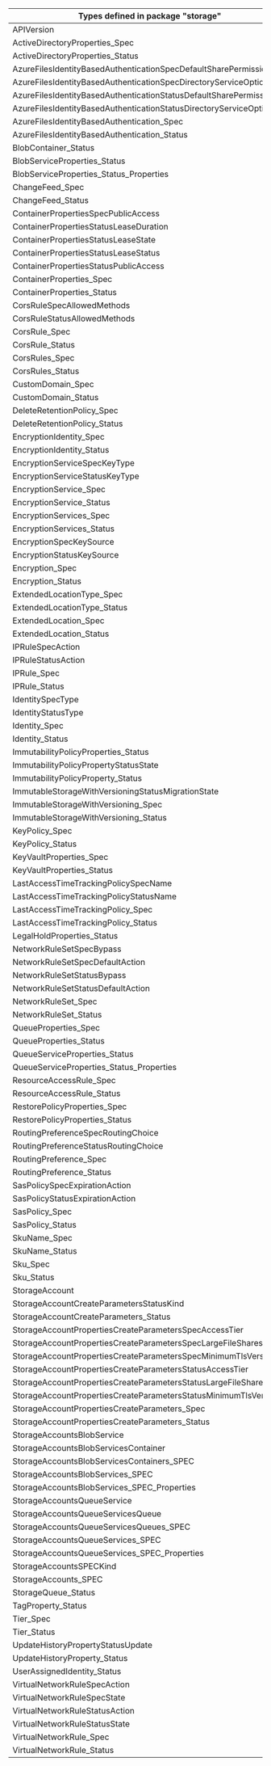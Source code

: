 | Types defined in package "storage"                                 | v1alpha1api20210401 |
|--------------------------------------------------------------------|---------------------|
| APIVersion                                                         | v1alpha1api20210401 |
| ActiveDirectoryProperties_Spec                                     | v1alpha1api20210401 |
| ActiveDirectoryProperties_Status                                   | v1alpha1api20210401 |
| AzureFilesIdentityBasedAuthenticationSpecDefaultSharePermission    | v1alpha1api20210401 |
| AzureFilesIdentityBasedAuthenticationSpecDirectoryServiceOptions   | v1alpha1api20210401 |
| AzureFilesIdentityBasedAuthenticationStatusDefaultSharePermission  | v1alpha1api20210401 |
| AzureFilesIdentityBasedAuthenticationStatusDirectoryServiceOptions | v1alpha1api20210401 |
| AzureFilesIdentityBasedAuthentication_Spec                         | v1alpha1api20210401 |
| AzureFilesIdentityBasedAuthentication_Status                       | v1alpha1api20210401 |
| BlobContainer_Status                                               | v1alpha1api20210401 |
| BlobServiceProperties_Status                                       | v1alpha1api20210401 |
| BlobServiceProperties_Status_Properties                            | v1alpha1api20210401 |
| ChangeFeed_Spec                                                    | v1alpha1api20210401 |
| ChangeFeed_Status                                                  | v1alpha1api20210401 |
| ContainerPropertiesSpecPublicAccess                                | v1alpha1api20210401 |
| ContainerPropertiesStatusLeaseDuration                             | v1alpha1api20210401 |
| ContainerPropertiesStatusLeaseState                                | v1alpha1api20210401 |
| ContainerPropertiesStatusLeaseStatus                               | v1alpha1api20210401 |
| ContainerPropertiesStatusPublicAccess                              | v1alpha1api20210401 |
| ContainerProperties_Spec                                           | v1alpha1api20210401 |
| ContainerProperties_Status                                         | v1alpha1api20210401 |
| CorsRuleSpecAllowedMethods                                         | v1alpha1api20210401 |
| CorsRuleStatusAllowedMethods                                       | v1alpha1api20210401 |
| CorsRule_Spec                                                      | v1alpha1api20210401 |
| CorsRule_Status                                                    | v1alpha1api20210401 |
| CorsRules_Spec                                                     | v1alpha1api20210401 |
| CorsRules_Status                                                   | v1alpha1api20210401 |
| CustomDomain_Spec                                                  | v1alpha1api20210401 |
| CustomDomain_Status                                                | v1alpha1api20210401 |
| DeleteRetentionPolicy_Spec                                         | v1alpha1api20210401 |
| DeleteRetentionPolicy_Status                                       | v1alpha1api20210401 |
| EncryptionIdentity_Spec                                            | v1alpha1api20210401 |
| EncryptionIdentity_Status                                          | v1alpha1api20210401 |
| EncryptionServiceSpecKeyType                                       | v1alpha1api20210401 |
| EncryptionServiceStatusKeyType                                     | v1alpha1api20210401 |
| EncryptionService_Spec                                             | v1alpha1api20210401 |
| EncryptionService_Status                                           | v1alpha1api20210401 |
| EncryptionServices_Spec                                            | v1alpha1api20210401 |
| EncryptionServices_Status                                          | v1alpha1api20210401 |
| EncryptionSpecKeySource                                            | v1alpha1api20210401 |
| EncryptionStatusKeySource                                          | v1alpha1api20210401 |
| Encryption_Spec                                                    | v1alpha1api20210401 |
| Encryption_Status                                                  | v1alpha1api20210401 |
| ExtendedLocationType_Spec                                          | v1alpha1api20210401 |
| ExtendedLocationType_Status                                        | v1alpha1api20210401 |
| ExtendedLocation_Spec                                              | v1alpha1api20210401 |
| ExtendedLocation_Status                                            | v1alpha1api20210401 |
| IPRuleSpecAction                                                   | v1alpha1api20210401 |
| IPRuleStatusAction                                                 | v1alpha1api20210401 |
| IPRule_Spec                                                        | v1alpha1api20210401 |
| IPRule_Status                                                      | v1alpha1api20210401 |
| IdentitySpecType                                                   | v1alpha1api20210401 |
| IdentityStatusType                                                 | v1alpha1api20210401 |
| Identity_Spec                                                      | v1alpha1api20210401 |
| Identity_Status                                                    | v1alpha1api20210401 |
| ImmutabilityPolicyProperties_Status                                | v1alpha1api20210401 |
| ImmutabilityPolicyPropertyStatusState                              | v1alpha1api20210401 |
| ImmutabilityPolicyProperty_Status                                  | v1alpha1api20210401 |
| ImmutableStorageWithVersioningStatusMigrationState                 | v1alpha1api20210401 |
| ImmutableStorageWithVersioning_Spec                                | v1alpha1api20210401 |
| ImmutableStorageWithVersioning_Status                              | v1alpha1api20210401 |
| KeyPolicy_Spec                                                     | v1alpha1api20210401 |
| KeyPolicy_Status                                                   | v1alpha1api20210401 |
| KeyVaultProperties_Spec                                            | v1alpha1api20210401 |
| KeyVaultProperties_Status                                          | v1alpha1api20210401 |
| LastAccessTimeTrackingPolicySpecName                               | v1alpha1api20210401 |
| LastAccessTimeTrackingPolicyStatusName                             | v1alpha1api20210401 |
| LastAccessTimeTrackingPolicy_Spec                                  | v1alpha1api20210401 |
| LastAccessTimeTrackingPolicy_Status                                | v1alpha1api20210401 |
| LegalHoldProperties_Status                                         | v1alpha1api20210401 |
| NetworkRuleSetSpecBypass                                           | v1alpha1api20210401 |
| NetworkRuleSetSpecDefaultAction                                    | v1alpha1api20210401 |
| NetworkRuleSetStatusBypass                                         | v1alpha1api20210401 |
| NetworkRuleSetStatusDefaultAction                                  | v1alpha1api20210401 |
| NetworkRuleSet_Spec                                                | v1alpha1api20210401 |
| NetworkRuleSet_Status                                              | v1alpha1api20210401 |
| QueueProperties_Spec                                               | v1alpha1api20210401 |
| QueueProperties_Status                                             | v1alpha1api20210401 |
| QueueServiceProperties_Status                                      | v1alpha1api20210401 |
| QueueServiceProperties_Status_Properties                           | v1alpha1api20210401 |
| ResourceAccessRule_Spec                                            | v1alpha1api20210401 |
| ResourceAccessRule_Status                                          | v1alpha1api20210401 |
| RestorePolicyProperties_Spec                                       | v1alpha1api20210401 |
| RestorePolicyProperties_Status                                     | v1alpha1api20210401 |
| RoutingPreferenceSpecRoutingChoice                                 | v1alpha1api20210401 |
| RoutingPreferenceStatusRoutingChoice                               | v1alpha1api20210401 |
| RoutingPreference_Spec                                             | v1alpha1api20210401 |
| RoutingPreference_Status                                           | v1alpha1api20210401 |
| SasPolicySpecExpirationAction                                      | v1alpha1api20210401 |
| SasPolicyStatusExpirationAction                                    | v1alpha1api20210401 |
| SasPolicy_Spec                                                     | v1alpha1api20210401 |
| SasPolicy_Status                                                   | v1alpha1api20210401 |
| SkuName_Spec                                                       | v1alpha1api20210401 |
| SkuName_Status                                                     | v1alpha1api20210401 |
| Sku_Spec                                                           | v1alpha1api20210401 |
| Sku_Status                                                         | v1alpha1api20210401 |
| StorageAccount                                                     | v1alpha1api20210401 |
| StorageAccountCreateParametersStatusKind                           | v1alpha1api20210401 |
| StorageAccountCreateParameters_Status                              | v1alpha1api20210401 |
| StorageAccountPropertiesCreateParametersSpecAccessTier             | v1alpha1api20210401 |
| StorageAccountPropertiesCreateParametersSpecLargeFileSharesState   | v1alpha1api20210401 |
| StorageAccountPropertiesCreateParametersSpecMinimumTlsVersion      | v1alpha1api20210401 |
| StorageAccountPropertiesCreateParametersStatusAccessTier           | v1alpha1api20210401 |
| StorageAccountPropertiesCreateParametersStatusLargeFileSharesState | v1alpha1api20210401 |
| StorageAccountPropertiesCreateParametersStatusMinimumTlsVersion    | v1alpha1api20210401 |
| StorageAccountPropertiesCreateParameters_Spec                      | v1alpha1api20210401 |
| StorageAccountPropertiesCreateParameters_Status                    | v1alpha1api20210401 |
| StorageAccountsBlobService                                         | v1alpha1api20210401 |
| StorageAccountsBlobServicesContainer                               | v1alpha1api20210401 |
| StorageAccountsBlobServicesContainers_SPEC                         | v1alpha1api20210401 |
| StorageAccountsBlobServices_SPEC                                   | v1alpha1api20210401 |
| StorageAccountsBlobServices_SPEC_Properties                        | v1alpha1api20210401 |
| StorageAccountsQueueService                                        | v1alpha1api20210401 |
| StorageAccountsQueueServicesQueue                                  | v1alpha1api20210401 |
| StorageAccountsQueueServicesQueues_SPEC                            | v1alpha1api20210401 |
| StorageAccountsQueueServices_SPEC                                  | v1alpha1api20210401 |
| StorageAccountsQueueServices_SPEC_Properties                       | v1alpha1api20210401 |
| StorageAccountsSPECKind                                            | v1alpha1api20210401 |
| StorageAccounts_SPEC                                               | v1alpha1api20210401 |
| StorageQueue_Status                                                | v1alpha1api20210401 |
| TagProperty_Status                                                 | v1alpha1api20210401 |
| Tier_Spec                                                          | v1alpha1api20210401 |
| Tier_Status                                                        | v1alpha1api20210401 |
| UpdateHistoryPropertyStatusUpdate                                  | v1alpha1api20210401 |
| UpdateHistoryProperty_Status                                       | v1alpha1api20210401 |
| UserAssignedIdentity_Status                                        | v1alpha1api20210401 |
| VirtualNetworkRuleSpecAction                                       | v1alpha1api20210401 |
| VirtualNetworkRuleSpecState                                        | v1alpha1api20210401 |
| VirtualNetworkRuleStatusAction                                     | v1alpha1api20210401 |
| VirtualNetworkRuleStatusState                                      | v1alpha1api20210401 |
| VirtualNetworkRule_Spec                                            | v1alpha1api20210401 |
| VirtualNetworkRule_Status                                          | v1alpha1api20210401 |
